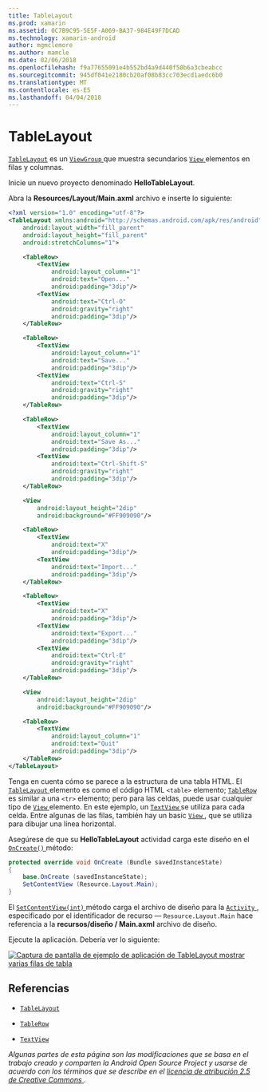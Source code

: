 ```yaml
---
title: TableLayout
ms.prod: xamarin
ms.assetid: 0C7B9C95-5E5F-A069-BA37-984E49F7DCAD
ms.technology: xamarin-android
author: mgmclemore
ms.author: mamcle
ms.date: 02/06/2018
ms.openlocfilehash: f9a77655091e4b552bd4a9d440f50b6a3cbeabcc
ms.sourcegitcommit: 945df041e2180cb20af08b83cc703ecd1aedc6b0
ms.translationtype: MT
ms.contentlocale: es-ES
ms.lasthandoff: 04/04/2018
---
```

# <a name="tablelayout"></a>TableLayout

[`TableLayout`](https://developer.xamarin.com/api/type/Android.Widget.TableLayout/) es un [ `ViewGroup` ](https://developer.xamarin.com/api/type/Android.Views.ViewGroup/) que muestra secundarios [ `View` ](https://developer.xamarin.com/api/type/Android.Views.View/) elementos en filas y columnas.

Inicie un nuevo proyecto denominado **HelloTableLayout**.

Abra la **Resources/Layout/Main.axml** archivo e inserte lo siguiente:

```xml
<?xml version="1.0" encoding="utf-8"?>
<TableLayout xmlns:android="http://schemas.android.com/apk/res/android"
    android:layout_width="fill_parent"
    android:layout_height="fill_parent"
    android:stretchColumns="1">

    <TableRow>
        <TextView
            android:layout_column="1"
            android:text="Open..."
            android:padding="3dip"/>
        <TextView
            android:text="Ctrl-O"
            android:gravity="right"
            android:padding="3dip"/>
    </TableRow>

    <TableRow>
        <TextView
            android:layout_column="1"
            android:text="Save..."
            android:padding="3dip"/>
        <TextView
            android:text="Ctrl-S"
            android:gravity="right"
            android:padding="3dip"/>
    </TableRow>

    <TableRow>
        <TextView
            android:layout_column="1"
            android:text="Save As..."
            android:padding="3dip"/>
        <TextView
            android:text="Ctrl-Shift-S"
            android:gravity="right"
            android:padding="3dip"/>
    </TableRow>

    <View
        android:layout_height="2dip"
        android:background="#FF909090"/>

    <TableRow>
        <TextView
            android:text="X"
            android:padding="3dip"/>
        <TextView
            android:text="Import..."
            android:padding="3dip"/>
    </TableRow>

    <TableRow>
        <TextView
            android:text="X"
            android:padding="3dip"/>
        <TextView
            android:text="Export..."
            android:padding="3dip"/>
        <TextView
            android:text="Ctrl-E"
            android:gravity="right"
            android:padding="3dip"/>
    </TableRow>

    <View
        android:layout_height="2dip"
        android:background="#FF909090"/>

    <TableRow>
        <TextView
            android:layout_column="1"
            android:text="Quit"
            android:padding="3dip"/>
    </TableRow>
</TableLayout>
```

Tenga en cuenta cómo se parece a la estructura de una tabla HTML. El [ `TableLayout` ](https://developer.xamarin.com/api/type/Android.Widget.TableLayout/) elemento es como el código HTML `<table>` elemento; [ `TableRow` ](https://developer.xamarin.com/api/type/Android.Widget.TableRow/) es similar a una `<tr>` elemento; pero para las celdas, puede usar cualquier tipo de [ `View` ](https://developer.xamarin.com/api/type/Android.Views.View/) elemento. En este ejemplo, un [ `TextView` ](https://developer.xamarin.com/api/type/Android.Widget.TextView/) se utiliza para cada celda. Entre algunas de las filas, también hay un basic [ `View` ](https://developer.xamarin.com/api/type/Android.Views.View/), que se utiliza para dibujar una línea horizontal.

Asegúrese de que su **HelloTableLayout** actividad carga este diseño en el [ `OnCreate()` ](https://developer.xamarin.com/api/member/Android.App.Activity.OnCreate/p/Android.OS.Bundle/) método:

```csharp
protected override void OnCreate (Bundle savedInstanceState)
{
    base.OnCreate (savedInstanceState);
    SetContentView (Resource.Layout.Main);
}
```

El [ `SetContentView(int)` ](https://developer.xamarin.com/api/member/Android.App.Activity.SetContentView/(System.Int32)) método carga el archivo de diseño para la [ `Activity` ](https://developer.xamarin.com/api/type/Android.App.Activity/), especificado por el identificador de recurso &mdash; `Resource.Layout.Main` hace referencia a la **recursos/diseño / Main.axml** archivo de diseño.

Ejecute la aplicación. Debería ver lo siguiente:

[![Captura de pantalla de ejemplo de aplicación de TableLayout mostrar varias filas de tabla](table-layout-images/helloviews3.png)](table-layout-images/helloviews3.png#lightbox)



## <a name="references"></a>Referencias

-   [`TableLayout`](https://developer.xamarin.com/api/type/Android.Widget.TableLayout/) 

-   [`TableRow`](https://developer.xamarin.com/api/type/Android.Widget.TableRow/) 

-   [`TextView`](https://developer.xamarin.com/api/type/Android.Widget.TextView/) 

*Algunas partes de esta página son las modificaciones que se basa en el trabajo creado y comparten la Android Open Source Project y usarse de acuerdo con los términos que se describe en el*
[*licencia de atribución 2.5 de Creative Commons* ](http://creativecommons.org/licenses/by/2.5/).
